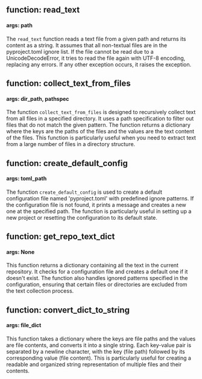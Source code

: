 ## function: read_text
#### args: path
The `read_text` function reads a text file from a given path and returns its content as a string. It assumes that all non-textual files are in the pyproject.toml ignore list. If the file cannot be read due to a UnicodeDecodeError, it tries to read the file again with UTF-8 encoding, replacing any errors. If any other exception occurs, it raises the exception.

## function: collect_text_from_files
#### args: dir_path, pathspec
The function `collect_text_from_files` is designed to recursively collect text from all files in a specified directory. It uses a path specification to filter out files that do not match the given pattern. The function returns a dictionary where the keys are the paths of the files and the values are the text content of the files. This function is particularly useful when you need to extract text from a large number of files in a directory structure.

## function: create_default_config
#### args: toml_path
The function `create_default_config` is used to create a default configuration file named 'pyproject.toml' with predefined ignore patterns. If the configuration file is not found, it prints a message and creates a new one at the specified path. The function is particularly useful in setting up a new project or resetting the configuration to its default state.

## function: get_repo_text_dict
#### args: None
This function returns a dictionary containing all the text in the current repository. It checks for a configuration file and creates a default one if it doesn't exist. The function also handles ignored patterns specified in the configuration, ensuring that certain files or directories are excluded from the text collection process.

## function: convert_dict_to_string
#### args: file_dict
This function takes a dictionary where the keys are file paths and the values are file contents, and converts it into a single string. Each key-value pair is separated by a newline character, with the key (file path) followed by its corresponding value (file content). This is particularly useful for creating a readable and organized string representation of multiple files and their contents.

